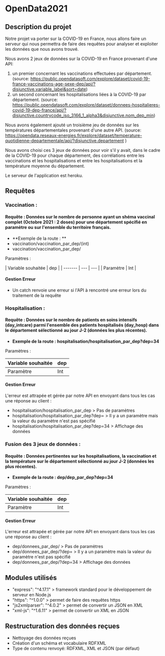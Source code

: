 # OpenData2021

## Description du projet 
Notre projet va porter sur la COVID-19 en France, nous allons faire un serveur qui nous permettra de faire des requêtes pour analyser et exploiter les données que nous avons trouvé.

Nous avons 2 jeux de données sur la COVID-19 en France provenant d'une API:
1. un premier concernant les vaccinations effectuées par département. (source: https://public.opendatasoft.com/explore/dataset/covid-19-france-vaccinations-age-sexe-dep/api/?disjunctive.variable_label&sort=date)
2. un second concernant les hospitalisations liées à la COVID-19 par département. (source: https://public.opendatasoft.com/explore/dataset/donnees-hospitalieres-covid-19-dep-france/api/?disjunctive.countrycode_iso_3166_1_alpha3&disjunctive.nom_dep_min)

Nous avons également ajouté un troisième jeu de données sur les températures départementales provenant d'une autre API. (source: https://opendata.reseaux-energies.fr/explore/dataset/temperature-quotidienne-departementale/api/?disjunctive.departement )

Nous avons choisi ces 3 jeux de données pour voir s'il y avait, dans le cadre de la COVID-19 pour chaque département, des corrélations entre les vaccinations et les hospitalisations et entre les hospitalisations et la température moyenne du département. 

Le serveur de l'application est heroku.



## Requêtes

### Vaccination :

#### Requête : Données sur le nombre de personne ayant un shéma vaccinal complet (Octobre 2021 : 2 doses) pour une département spécifié en paramètre ou sur l'ensemble du territoire français.

- **Exemple de la route : **
-  vaccination/vaccination_par_dep/(int)
-  vaccination/vaccination_par_dep/

Paramètres : 

| Variable souhaitée | dep |
| ------- | --- | --- |
| Paramètre | Int |

#### Gestion Erreur

- Un catch renvoie une erreur si l'API à rencontré une erreur lors du traitement de la requête

### Hospitalisation :

#### Requête : Données sur le nombre de patients en soins intensifs (day_intcare) parmi l'ensemble des patients hospitalisés (day_hosp) dans le département sélectionné au jour J-2 (données les plus récentes).

- **Exemple de la route : hospitalisation/hospitalisation_par_dep?dep=34**

Paramètres : 

| Variable souhaitée | dep
| ------- | ---
| Paramètre | Int

#### Gestion Erreur

L'erreur est attrapée et gérée par notre API en envoyant dans tous les cas une réponse au client :

- hospitalisation/hospitalisation_par_dep > Pas de paramètres
- hospitalisation/hospitalisation_par_dep?dep= > Il y a un paramètre mais la valeur du paramètre n'est pas spécifié
- hospitalisation/hospitalisation_par_dep?dep=34 > Affichage des données


### Fusion des 3 jeux de données :

#### Requête : Données pertinentes sur les hospitalisations, la vaccination et la température sur le département sélectionné au jour J-2 (données les plus récentes). 

- **Exemple de la route : dep/dep_par_dep?dep=34**

Paramètres : 

| Variable souhaitée | dep
| ------- | ---
| Paramètre | Int

#### Gestion Erreur

L'erreur est attrapée et gérée par notre API en envoyant dans tous les cas une réponse au client :

- dep/donnees_par_dep/ > Pas de paramètres
- dep/donnees_par_dep/?dep= > Il y a un paramètre mais la valeur du paramètre n'est pas spécifié
- dep/donnees_par_dep/?dep=34 > Affichage des données



## Modules utilisés

- "express": "^4.17.1" > framework standard pour le développement de serveur en Node.js
- "https": "^1.0.0" > permet de faire des requêtes https
- "js2xmlparser": "^4.0.2" > permet de convertir un JSON en XML
- "xml-js": "^1.6.11" > permet de convertir un XML en JSON



## Restructuration des données reçues
- Nettoyage des données reçues
- Création d'un schéma et vocabulaire RDFXML
- Type de contenu renvoyé: RDFXML, XML et JSON (par défaut)

